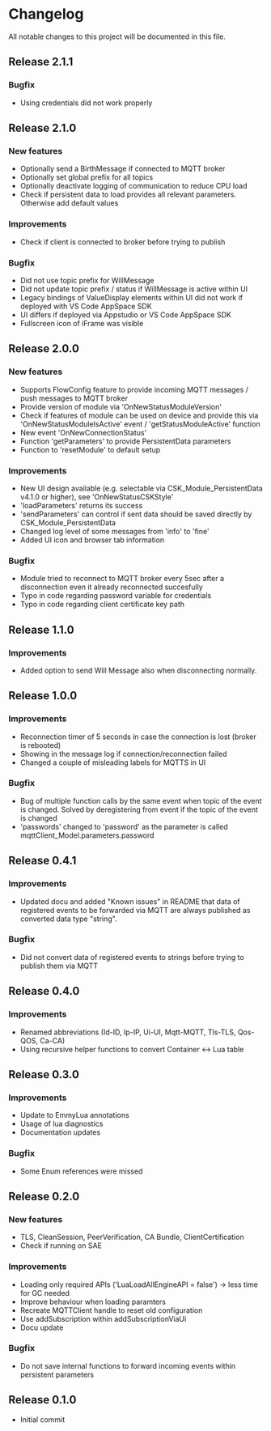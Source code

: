 # Changelog
All notable changes to this project will be documented in this file.

## Release 2.1.1

### Bugfix
- Using credentials did not work properly

## Release 2.1.0

### New features
- Optionally send a BirthMessage if connected to MQTT broker
- Optionally set global prefix for all topics
- Optionally deactivate logging of communication to reduce CPU load
- Check if persistent data to load provides all relevant parameters. Otherwise add default values

### Improvements
- Check if client is connected to broker before trying to publish

### Bugfix
- Did not use topic prefix for WillMessage
- Did not update topic prefix / status if WillMessage is active within UI
- Legacy bindings of ValueDisplay elements within UI did not work if deployed with VS Code AppSpace SDK
- UI differs if deployed via Appstudio or VS Code AppSpace SDK
- Fullscreen icon of iFrame was visible

## Release 2.0.0

### New features
- Supports FlowConfig feature to provide incoming MQTT messages / push messages to MQTT broker
- Provide version of module via 'OnNewStatusModuleVersion'
- Check if features of module can be used on device and provide this via 'OnNewStatusModuleIsActive' event / 'getStatusModuleActive' function
- New event 'OnNewConnectionStatus'
- Function 'getParameters' to provide PersistentData parameters
- Function to 'resetModule' to default setup

### Improvements
- New UI design available (e.g. selectable via CSK_Module_PersistentData v4.1.0 or higher), see 'OnNewStatusCSKStyle'
- 'loadParameters' returns its success
- 'sendParameters' can control if sent data should be saved directly by CSK_Module_PersistentData
- Changed log level of some messages from 'info' to 'fine'
- Added UI icon and browser tab information

### Bugfix
- Module tried to reconnect to MQTT broker every 5sec after a disconnection even it already reconnected succesfully
- Typo in code regarding password variable for credentials
- Typo in code regarding client certificate key path

## Release 1.1.0

### Improvements
- Added option to send Will Message also when disconnecting normally.

## Release 1.0.0

### Improvements
- Reconnection timer of 5 seconds in case the connection is lost (broker is rebooted)
- Showing in the message log if connection/reconnection failed
- Changed a couple of misleading labels for MQTTS in UI

### Bugfix
- Bug of multiple function calls by the same event when topic of the event is changed. Solved by deregistering from event if the topic of the event is changed
- 'passwords' changed to 'password' as the parameter is called mqttClient_Model.parameters.password

## Release 0.4.1

### Improvements
- Updated docu and added "Known issues" in README that data of registered events to be forwarded via MQTT are always published as converted data type "string".

### Bugfix
- Did not convert data of registered events to strings before trying to publish them via MQTT

## Release 0.4.0

### Improvements
- Renamed abbreviations (Id-ID, Ip-IP, Ui-UI, Mqtt-MQTT, Tls-TLS, Qos-QOS, Ca-CA)
- Using recursive helper functions to convert Container <-> Lua table

## Release 0.3.0

### Improvements
- Update to EmmyLua annotations
- Usage of lua diagnostics
- Documentation updates

### Bugfix
- Some Enum references were missed

## Release 0.2.0

### New features
- TLS, CleanSession, PeerVerification, CA Bundle, ClientCertification
- Check if running on SAE

### Improvements
- Loading only required APIs ('LuaLoadAllEngineAPI = false') -> less time for GC needed
- Improve behaviour when loading paramters
- Recreate MQTTClient handle to reset old configuration
- Use addSubscription within addSubscriptionViaUi
- Docu update

### Bugfix
- Do not save internal functions to forward incoming events within persistent parameters

## Release 0.1.0
- Initial commit